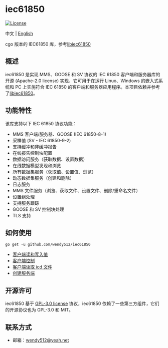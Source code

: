 # iec61850

[![License](https://img.shields.io/badge/license-Apache--2.0-green.svg)](https://www.apache.org/licenses/LICENSE-2.0.html)

中文 | [English](README.md)

cgo 版本的 IEC61850 库，参考[libiec61850](https://github.com/mz-automation/libiec61850)

## 概述

iec61850 是实现 MMS、GOOSE 和 SV 协议的 IEC 61850 客户端和服务器库的开源 (Apache-2.0 license) 实现，它可用于在运行 Linux、Windows 的嵌入式系统和 PC 上实施符合 IEC 61850 的客户端和服务器应用程序。本项目依赖并参考了[libiec61850](https://github.com/mz-automation/libiec61850)。

## 功能特性

该库支持以下 IEC 61850 协议功能：

- MMS 客户端/服务器、GOOSE (IEC 61850-8-1)
- 采样值 (SV - IEC 61850-9-2)
- 支持缓冲和非缓冲报告
- 在线报告控制块配置
- 数据访问服务（获取数据、设置数据）
- 在线数据模型发现和浏览
- 所有数据集服务（获取值、设置值、浏览）
- 动态数据集服务（创建和删除）
- 日志服务
- MMS 文件服务（浏览、获取文件、设置文件、删除/重命名文件）
- 设置组处理
- 支持服务跟踪
- GOOSE 和 SV 控制块处理
- TLS 支持

## 如何使用

```shell
go get -u github.com/wendy512/iec61850
```

- [客户端读和写入值](test/client_test.go)
- [客户端控制](test/client_control_test.go)
- [客户端读取 icd 文件](test/scl_test.go)
- [创建服务端](test/server_test.go)

## 开源许可

iec61850 基于 [GPL-3.0 license](./LICENSE) 协议，iec61850 依赖了一些第三方组件，它们的开源协议也为 GPL-3.0 和 MIT。

## 联系方式

- 邮箱：<wendy512@yeah.net>
